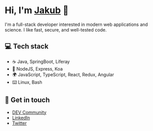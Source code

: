 # Hi, I'm [Jakub](https://jakublesko.com) 👋

I'm a full-stack developer interested in modern web applications and science. I like fast, secure, and well-tested code.

## 💻 Tech stack

- ☕ Java, SpringBoot, Liferay
- 🤖 NodeJS, Express, Koa
- 🌍 JavaScript, TypeScript, React, Redux, Angular
- ⌨️ Linux, Bash

## 📯 Get in touch

- [DEV Community](https://dev.to/kubadlo)
- [LinkedIn](https://www.linkedin.com/in/jakublesko/)
- [Twitter](https://twitter.com/kubadlo)
